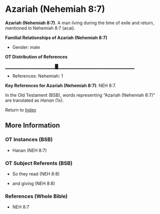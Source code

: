 # Azariah (Nehemiah 8:7)
**Azariah (Nehemiah 8:7)**. 
A man living during the time of exile and return, mentioned in Nehemiah 8:7 (acai). 




**Familial Relationships of Azariah (Nehemiah 8:7)**


* Gender: male


**OT Distribution of References**

▁▁▁▁▁▁▁▁▁▁▁▁▁▁▁█▁▁▁▁▁▁▁▁▁▁▁▁▁▁▁▁▁▁▁▁▁▁▁
* References: Nehemiah: 1



**Key References for Azariah (Nehemiah 8:7)**: 
NEH 8:7. 


In the Old Testament (BSB), words representing “Azariah (Nehemiah 8:7)” are translated as 
*Hanan* (1x). 




Return to [Index](00-Index.md)

## More Information

### OT Instances (BSB)

* Hanan (NEH 8:7)



### OT Subject Referents (BSB)

* So they read (NEH 8:8)

* and giving (NEH 8:8)



### References (Whole Bible)

* NEH 8:7



